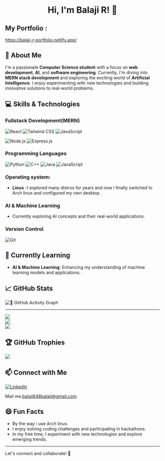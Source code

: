 <div align="center">
 

# Hi, I'm Balaji R! 👋
</div>

## My Portfolio :

https://balaji-r-portfolio.netlify.app/

## 🚀 About Me
I'm a passionate **Computer Science student** with a focus on **web development**, **AI**, and **software engineering**. Currently, I'm diving into **MERN stack development** and exploring the exciting world of **Artificial Intelligence**. I enjoy experimenting with new technologies and building innovative solutions to real-world problems.

## 💻 Skills & Technologies


### Fullstack Development(MERN)
 ![React](https://img.shields.io/badge/-React-61DAFB?style=flat&logo=react&logoColor=white)   ![Tailwind CSS](https://img.shields.io/badge/-TailwindCSS-06B6D4?style=flat&logo=tailwind-css&logoColor=white)  ![JavaScript](https://img.shields.io/badge/-JavaScript-F7DF1E?style=flat&logo=javascript&logoColor=white)

 ![Node.js](https://img.shields.io/badge/-Node.js-8CC84B?style=flat&logo=node.js&logoColor=white) ![Express.js](https://img.shields.io/badge/-Express.js-000000?style=flat&logo=express&logoColor=white)

### Programming Languages
 ![Python](https://img.shields.io/badge/-Python-3776AB?style=flat&logo=python&logoColor=white)  ![C++](https://img.shields.io/badge/-C++-00599C?style=flat&logo=cplusplus&logoColor=white)  ![Java](https://img.shields.io/badge/-Java-007396?style=flat&logo=java&logoColor=white) ![JavaScript](https://img.shields.io/badge/-JavaScript-F7DF1E?style=flat&logo=javascript&logoColor=white)

### Operating system:

- **Linux** -I explored many distros for years and now i finally switched to Arch linux and configured my own desktop.

  
### AI & Machine Learning
- Currently exploring AI concepts and their real-world applications.

### Version Control
 ![Git](https://img.shields.io/badge/-Git-F05032?style=flat&logo=git&logoColor=white)

## 🌱 Currently Learning
- **AI & Machine Learning**: Enhancing my understanding of machine learning models and applications.


## 📈 GitHub Stats

![🔄 GitHub Activity Graph](https://github-readme-activity-graph.vercel.app/graph?username=balaji-r-2007&theme=react-dark&hide_border=true&area=true) <hr>

![](https://github-readme-stats.vercel.app/api?username=balaji-r-2007&theme=dark&hide_border=false&include_all_commits=false&count_private=false)<br/>
![](https://github-readme-streak-stats.herokuapp.com/?user=balaji-r-2007&theme=dark&hide_border=false)<br/>
![](https://github-readme-stats.vercel.app/api/top-langs/?username=balaji-r-2007&theme=dark&hide_border=false&include_all_commits=false&count_private=false&layout=compact)


## 🏆 GitHub Trophies
![](https://github-profile-trophy.vercel.app/?username=balaji-r-2007&theme=tokyonight&no-frame=true&no-bg=false&margin-w=4)

## 📫 Connect with Me

[![LinkedIn](https://img.shields.io/badge/LinkedIn-0077B5?style=for-the-badge&logo=linkedin&logoColor=white)](https://www.linkedin.com/in/balaji-rkb/)


Mail me:balaji648balaji@gmail.com

## 😄 Fun Facts
- By the way i use Arch linux.
- I enjoy solving coding challenges and participating in hackathons.
- In my free time, I experiment with new technologies and explore emerging trends.

---

Let's connect and collaborate! 🚀
</div>
